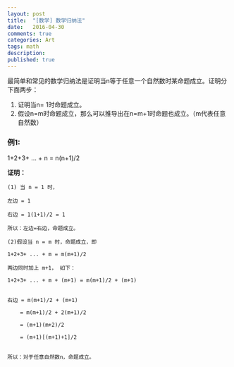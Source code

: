 ```yaml
---
layout: post
title:  "[数学] 数学归纳法"
date:   2016-04-30
comments: true
categories: Art
tags: math
description:
published: true
---
```



最简单和常见的数学归纳法是证明当n等于任意一个自然数时某命题成立。证明分下面两步：

1. 证明当n= 1时命题成立。
2. 假设n=m时命题成立，那么可以推导出在n=m+1时命题也成立。（m代表任意自然数）


### 例1:

1+2+3+ ... + n = n(n+1)/2

**证明：**

```
(1) 当 n = 1 时，

左边 = 1

右边 = 1(1+1)/2 = 1

所以：左边=右边，命题成立。

(2)假设当 n = m 时，命题成立，即

1+2+3+ ... + m = m(m+1)/2

两边同时加上 m+1， 如下：

1+2+3+ ... + m + (m+1) = m(m+1)/2 + (m+1)


右边 = m(m+1)/2 + (m+1)

    = m(m+1)/2 + 2(m+1)/2

    = (m+1)(m+2)/2

    = (m+1)[(m+1)+1]/2


所以：对于任意自然数n，命题成立。
```
